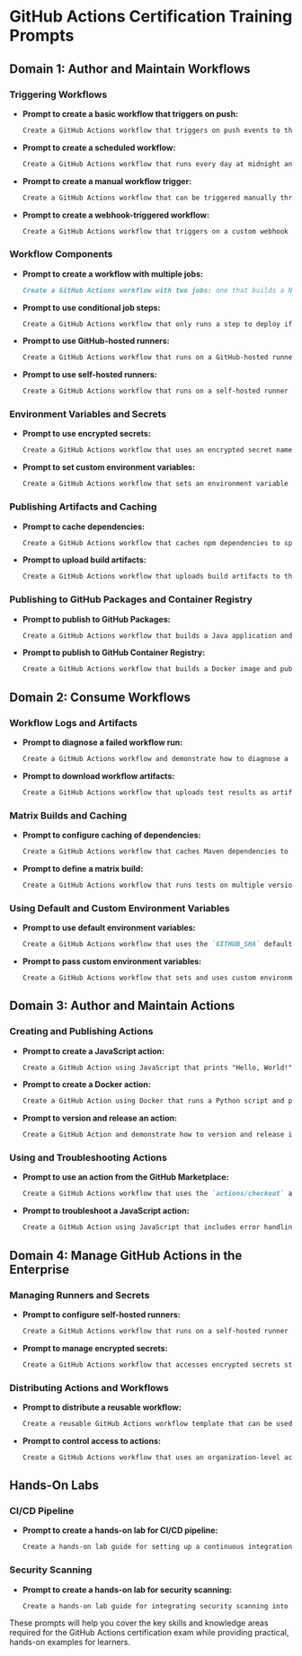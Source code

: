 
# GitHub Actions Certification Training Prompts

## Domain 1: Author and Maintain Workflows

### Triggering Workflows
- **Prompt to create a basic workflow that triggers on push:**
  ```markdown
  Create a GitHub Actions workflow that triggers on push events to the main branch and runs a shell script that prints "Hello, World!".
  ```
- **Prompt to create a scheduled workflow:**
  ```markdown
  Create a GitHub Actions workflow that runs every day at midnight and executes a script to back up a database.
  ```
- **Prompt to create a manual workflow trigger:**
  ```markdown
  Create a GitHub Actions workflow that can be triggered manually through the GitHub UI and runs a shell command.
  ```
- **Prompt to create a webhook-triggered workflow:**
  ```markdown
  Create a GitHub Actions workflow that triggers on a custom webhook event named `deploy` and runs a deployment script.
  ```

### Workflow Components
- **Prompt to create a workflow with multiple jobs:**
  ```markdown
  Create a GitHub Actions workflow with two jobs: one that builds a Node.js application and another that runs tests. The test job should depend on the build job.
  ```
- **Prompt to use conditional job steps:**
  ```markdown
  Create a GitHub Actions workflow that only runs a step to deploy if the previous step (tests) succeeded.
  ```
- **Prompt to use GitHub-hosted runners:**
  ```markdown
  Create a GitHub Actions workflow that runs on a GitHub-hosted runner and builds a Python application.
  ```
- **Prompt to use self-hosted runners:**
  ```markdown
  Create a GitHub Actions workflow that runs on a self-hosted runner and executes a custom build script.
  ```

### Environment Variables and Secrets
- **Prompt to use encrypted secrets:**
  ```markdown
  Create a GitHub Actions workflow that uses an encrypted secret named `API_KEY` and prints its value in a step.
  ```
- **Prompt to set custom environment variables:**
  ```markdown
  Create a GitHub Actions workflow that sets an environment variable `ENV` to `production` and uses it in a script.
  ```

### Publishing Artifacts and Caching
- **Prompt to cache dependencies:**
  ```markdown
  Create a GitHub Actions workflow that caches npm dependencies to speed up subsequent builds.
  ```
- **Prompt to upload build artifacts:**
  ```markdown
  Create a GitHub Actions workflow that uploads build artifacts to the workflow run for later download.
  ```

### Publishing to GitHub Packages and Container Registry
- **Prompt to publish to GitHub Packages:**
  ```markdown
  Create a GitHub Actions workflow that builds a Java application and publishes the JAR file to GitHub Packages.
  ```
- **Prompt to publish to GitHub Container Registry:**
  ```markdown
  Create a GitHub Actions workflow that builds a Docker image and publishes it to the GitHub Container Registry.
  ```

## Domain 2: Consume Workflows

### Workflow Logs and Artifacts
- **Prompt to diagnose a failed workflow run:**
  ```markdown
  Create a GitHub Actions workflow and demonstrate how to diagnose a failed workflow run by examining the logs.
  ```
- **Prompt to download workflow artifacts:**
  ```markdown
  Create a GitHub Actions workflow that uploads test results as artifacts and demonstrate how to download them from the GitHub UI.
  ```

### Matrix Builds and Caching
- **Prompt to configure caching of dependencies:**
  ```markdown
  Create a GitHub Actions workflow that caches Maven dependencies to speed up subsequent builds.
  ```
- **Prompt to define a matrix build:**
  ```markdown
  Create a GitHub Actions workflow that runs tests on multiple versions of Node.js using a matrix build configuration.
  ```

### Using Default and Custom Environment Variables
- **Prompt to use default environment variables:**
  ```markdown
  Create a GitHub Actions workflow that uses the `GITHUB_SHA` default environment variable to print the commit SHA of the current workflow run.
  ```
- **Prompt to pass custom environment variables:**
  ```markdown
  Create a GitHub Actions workflow that sets and uses custom environment variables in a job.
  ```

## Domain 3: Author and Maintain Actions

### Creating and Publishing Actions
- **Prompt to create a JavaScript action:**
  ```markdown
  Create a GitHub Action using JavaScript that prints "Hello, World!" and publish it to the GitHub Marketplace.
  ```
- **Prompt to create a Docker action:**
  ```markdown
  Create a GitHub Action using Docker that runs a Python script and publish it to the GitHub Marketplace.
  ```
- **Prompt to version and release an action:**
  ```markdown
  Create a GitHub Action and demonstrate how to version and release it using Git tags.
  ```

### Using and Troubleshooting Actions
- **Prompt to use an action from the GitHub Marketplace:**
  ```markdown
  Create a GitHub Actions workflow that uses the `actions/checkout` action to check out the repository code.
  ```
- **Prompt to troubleshoot a JavaScript action:**
  ```markdown
  Create a GitHub Action using JavaScript that includes error handling and logs errors to the console for troubleshooting.
  ```

## Domain 4: Manage GitHub Actions in the Enterprise

### Managing Runners and Secrets
- **Prompt to configure self-hosted runners:**
  ```markdown
  Create a GitHub Actions workflow that runs on a self-hosted runner configured for enterprise use.
  ```
- **Prompt to manage encrypted secrets:**
  ```markdown
  Create a GitHub Actions workflow that accesses encrypted secrets stored at the organization level and uses them in a job.
  ```

### Distributing Actions and Workflows
- **Prompt to distribute a reusable workflow:**
  ```markdown
  Create a reusable GitHub Actions workflow template that can be used across multiple repositories in an enterprise.
  ```
- **Prompt to control access to actions:**
  ```markdown
  Create a GitHub Actions workflow that uses an organization-level action and demonstrates how to control access to it.
  ```

## Hands-On Labs

### CI/CD Pipeline
- **Prompt to create a hands-on lab for CI/CD pipeline:**
  ```markdown
  Create a hands-on lab guide for setting up a continuous integration and continuous deployment (CI/CD) pipeline using GitHub Actions. The lab should include steps to build, test, and deploy a sample application.
  ```

### Security Scanning
- **Prompt to create a hands-on lab for security scanning:**
  ```markdown
  Create a hands-on lab guide for integrating security scanning into a GitHub Actions workflow. The lab should include steps to set up a workflow that scans code for vulnerabilities and generates a report.
  ```

These prompts will help you cover the key skills and knowledge areas required for the GitHub Actions certification exam while providing practical, hands-on examples for learners.

